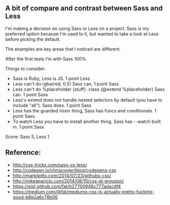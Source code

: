 ## A bit of compare and contrast between Sass and Less

I'm making a decision on using Sass or Less on a project. Sass
is my preferred option because I'm used to it, but wanted to take
a look at Less before picking the default.

The examples are key areas that I noticed are different.

After the first tests I’m with Sass 100%.

Things to consider:
- Sass is Ruby, Less is JS. 1 point Less
- Less can't do rgba(red, 0.5) Sass can. 1 point Sass
- Less can't do %placeholder {stuff} .class {@extend %placeholder} Sass can. 1 point Sass
- Less's extend does not handle nested selectors by default (you have to include "all"). Sass does. 1 point Sass
- Less has the guarded mixin thing, Sass has funcs and conditionals. 1 point Sass
- To watch Less you have to install another thing. Sass has --watch built in. 1 point Sass

Score: Sass 5, Less 1

## Reference:
- http://css-tricks.com/sass-vs-less/
- http://codepen.io/chriscoyier/blog/codepens-css
- http://markdotto.com/2014/07/23/githubs-css/
- http://mikeaparicio.com/2014/08/10/css-at-groupon/
- https://gist.github.com/fat/b27700946c777adacdf4
- https://medium.com/@fat/mediums-css-is-actually-pretty-fucking-good-b8e2a6c78b06
